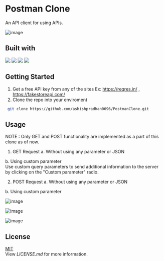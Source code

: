 
# Postman Clone

An API client for using APIs.

![image](https://user-images.githubusercontent.com/105099493/179735105-ff11df4c-1f98-4c18-b087-89099124aab9.png)


## Built with

<img src="https://img.shields.io/badge/HTML-239120?style=for-the-badge&logo=html5&logoColor=white">
<img src="https://img.shields.io/badge/CSS-239120?&style=for-the-badge&logo=css3&logoColor=white">
<img src="https://img.shields.io/badge/JavaScript-F7DF1E?style=for-the-badge&logo=javascript&logoColor=black">
<img src="https://img.shields.io/badge/Bootstrap-563D7C?style=for-the-badge&logo=bootstrap&logoColor=white">





## Getting Started

 1. Get a free API key from any of the sites 
    Ex: https://reqres.in/ , https://fakestoreapi.com/
 2. Clone the repo into your enviroment
 ```bash
  git clone https://github.com/ashishpradhan0696/PostmanClone.git
```


## Usage
NOTE : Only GET and POST functionality are implemented as a part of this clone as of now.

1. GET Request 
a. Without using any parameter or JSON

b. Using custom parameter \
Use custom query parameters to send additional information to the server by clicking on the "Custom parameter" radio.


2. POST Request 
a. Without using any parameter or JSON

b. Using custom parameter

![image](https://user-images.githubusercontent.com/105099493/179727697-34007f81-367e-48a3-9b7b-a0e935102039.png)

![image](https://user-images.githubusercontent.com/105099493/179727824-2d4df4dd-7758-4592-8df3-662d07bb6a8a.png)


![image](https://user-images.githubusercontent.com/105099493/179729390-4ff96392-e4d7-4463-94bf-5a525449b86c.png)

## License

[MIT](https://choosealicense.com/licenses/mit/)  
View _LICENSE.md_ for more information.

